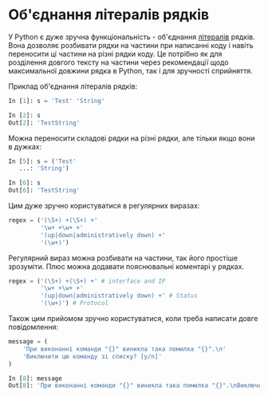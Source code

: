 # Об'єднання літералів рядків 

У Python є дуже зручна функціональність - об'єднання [літералів](/reference/syntax/#literals) рядків.
Вона дозволяє розбивати рядки на частини при написанні коду і навіть переносити
ці частини на різні рядки коду.  Це потрібно як для розділення довгого тексту
на частини через рекомендації щодо максимальної довжини рядка в Python, так і
для зручності сприйняття.

Приклад об'єднання літералів рядків:

```python
In [1]: s = 'Test' 'String'

In [2]: s
Out[2]: 'TestString'
```


Можна переносити складові рядки на різні рядки, але тільки якщо вони в дужках:

```python
In [5]: s = ('Test'
   ...: 'String')

In [6]: s
Out[6]: 'TestString'
```

Цим дуже зручно користуватися в регулярних виразах:

```python
regex = ('(\S+) +(\S+) +'
         '\w+ +\w+ +'
         '(up|down|administratively down) +'
         '(\w+)')
```

Регулярний вираз можна розбивати на частини, так його простіше зрозуміти. Плюс
можна додавати пояснювальні коментарі у рядках.

```python
regex = ('(\S+) +(\S+) +' # interface and IP
         '\w+ +\w+ +'
         '(up|down|administratively down) +' # Status
         '(\w+)') # Protocol
```

Також цим прийомом зручно користуватися, коли треба написати довге повідомлення:

```python
message = (
    'При виконанні команди "{}" виникла така помилка "{}".\n'
    'Виключити цю команду зі списку? [y/n]'
)

In [8]: message
Out[8]: 'При виконанні команди "{}" виникла така помилка "{}".\nВиключити цю команду зі списку? [y/n]'
```

